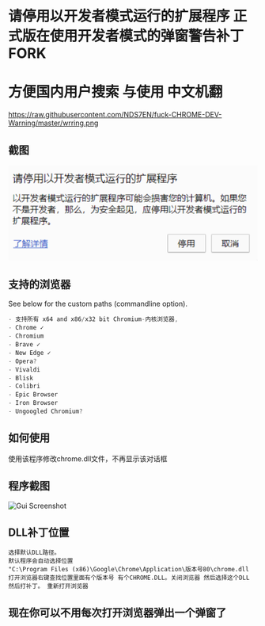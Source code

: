# 请停用以开发者模式运行的扩展程序 正式版在使用开发者模式的弹窗警告补丁FORK 
# 方便国内用户搜索 与使用 中文机翻
https://raw.githubusercontent.com/NDS7EN/fuck-CHROME-DEV-Warning/master/wrring.png
## 截图
![截图](https://raw.githubusercontent.com/NDS7EN/fuck-CHROME-DEV-Warning/master/wrring.png)


## 支持的浏览器
See below for the custom paths (commandline option).
```javascript
- 支持所有 x64 and x86/x32 bit Chromium-内核浏览器,
- Chrome ✓
- Chromium
- Brave ✓
- New Edge ✓
- Opera?
- Vivaldi
- Blisk
- Colibri
- Epic Browser
- Iron Browser
- Ungoogled Chromium?
```
## 如何使用
使用该程序修改chrome.dll文件，不再显示该对话框

## 程序截图
![Gui Screenshot](https://raw.githubusercontent.com/Ceiridge/Chrome-Developer-Mode-Extension-Warning-Patcher/master/media/guiscreenshot.png)

## DLL补丁位置
```
选择默认DLL路径。
默认程序会自动选择位置
"C:\Program Files (x86)\Google\Chrome\Application\版本号80\chrome.dll
打开浏览器右键查找位置里面有个版本号 有个CHROME.DLL。关闭浏览器 然后选择这个DLL 然后打补丁。 重新打开浏览器
```
## 现在你可以不用每次打开浏览器弹出一个弹窗了
